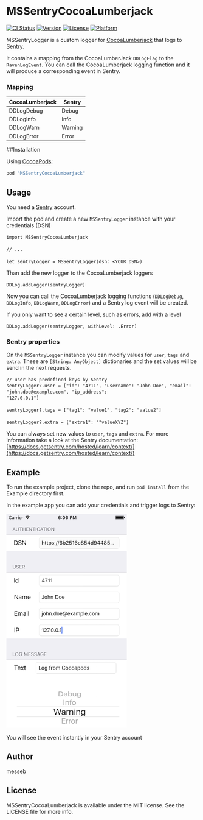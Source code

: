 # MSSentryCocoaLumberjack

[![CI Status](http://img.shields.io/travis/messeb/MSSentryCocoaLumberjack.svg?style=flat)](https://travis-ci.org/messeb/MSSentryCocoaLumberjack)
[![Version](https://img.shields.io/cocoapods/v/MSSentryCocoaLumberjack.svg?style=flat)](http://cocoapods.org/pods/MSSentryCocoaLumberjack)
[![License](https://img.shields.io/cocoapods/l/MSSentryCocoaLumberjack.svg?style=flat)](http://cocoapods.org/pods/MSSentryCocoaLumberjack)
[![Platform](https://img.shields.io/cocoapods/p/MSSentryCocoaLumberjack.svg?style=flat)](http://cocoapods.org/pods/MSSentryCocoaLumberjack)

MSSentryLogger is a custom logger for [CocoaLumberjack](https://github.com/CocoaLumberjack/CocoaLumberjack) that logs to [Sentry](https://www.getsentry.com/).

It contains a mapping from the CocoaLumberJack `DDLogFlag` to the `RavenLogEvent`. You can call the CocoaLumberjack logging function and it will produce a corresponding event in Sentry.

### Mapping

| CocoaLumberjack | Sentry |
|-----------------|--------|
| DDLogDebug      | Debug  |
| DDLogInfo       | Info   |
| DDLogWarn       | Warning|
| DDLogError      | Error  |

##Installation

Using [CocoaPods](http://www.cocoapods.org):

```ruby
pod "MSSentryCocoaLumberjack"
```


## Usage

You need a [Sentry](https://getsentry.com) account.

Import the pod and create a new `MSSentryLogger` instance with your credentials (DSN)

```
import MSSentryCocoaLumberjack

// ... 

let sentryLogger = MSSentryLogger(dsn: <YOUR DSN>)

```

Than add the new logger to the CocoaLumberjack loggers

```
DDLog.addLogger(sentryLogger)
```

Now you can call the CocoaLumberjack logging functions (`DDLogDebug`, `DDLogInfo`, `DDLogWarn`, `DDLogError`) and a Sentry log event will be created.

If you only want to see a certain level, such as errors, add with a level

```
DDLog.addLogger(sentryLogger, withLevel: .Error)
```

### Sentry properties

On the `MSSentryLogger` instance you can modify values for `user`, `tags` and `extra`. These are `[String: AnyObject]` dictionaries and the set values will be send in the next requests.

```
// user has predefined keys by Sentry
sentryLogger?.user = ["id": "4711", "username": "John Doe", "email": "john.doe@example.com", "ip_address": 
"127.0.0.1"]

sentryLogger?.tags = ["tag1": "value1", "tag2": "value2"]

sentryLogger?.extra = ["extra1": ""valueXYZ"]

```

You can always set new values to `user`, `tags` and `extra`. For more information take a look at the Sentry documentation: [https://docs.getsentry.com/hosted/learn/context/](https://docs.getsentry.com/hosted/learn/context/)

## Example

To run the example project, clone the repo, and run `pod install` from the Example directory first.

In the example app you can add your credentials and trigger logs to Sentry:

![Sentry Example App](./docs/example_app.png)

You will see the event instantly in your Sentry account

## Author

messeb

## License

MSSentryCocoaLumberjack is available under the MIT license. See the LICENSE file for more info.
